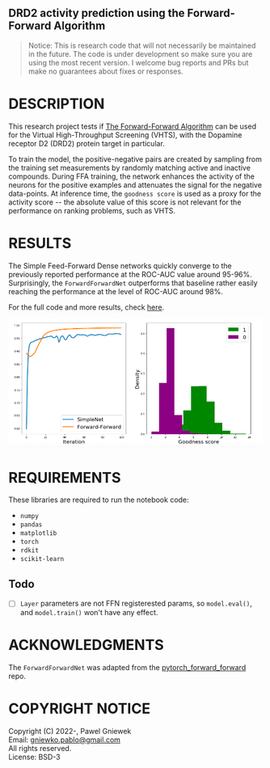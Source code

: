 ## DRD2 activity prediction using the Forward-Forward Algorithm      
>Notice: This is research code that will not necessarily be maintained in the future.
>The code is under development so make sure you are using the most recent version.
>I welcome bug reports and PRs but make no guarantees about fixes or responses.

DESCRIPTION
===========
This research project tests if [The Forward-Forward Algorithm](https://www.cs.toronto.edu/~hinton/FFA13.pdf) can be used for the Virtual High-Throughput Screening (VHTS), with the Dopamine receptor D2 (DRD2) protein target in particular.            

To train the model, the positive-negative pairs are created by sampling from the training set measurements by randomly matching active and inactive compounds. During FFA training, the network enhances the activity of the neurons for the positive examples and attenuates the signal for the negative data-points. At inference time, the `goodness score` is used as a proxy for the activity score -- the absolute value of this score is not relevant for the performance on ranking problems, such as VHTS.   


RESULTS   
=======

The Simple Feed-Forward Dense networks quickly converge to the previously reported performance at the ROC-AUC value around 95-96%.           
Surprisingly, the `ForwardForwardNet` outperforms that baseline rather easily reaching the performance at the level of ROC-AUC around 98%.

For the full code and more results, check [here](https://github.com/pgniewko/forward_forward_vhts/blob/main/ForwardForwardNet.ipynb).

![Shells](./assets/results.png)

REQUIREMENTS
============
These libraries are required to run the notebook code:
    
* `numpy`
* `pandas`
* `matplotlib`
* `torch`
* `rdkit`
* `scikit-learn`

## Todo

- [ ] `Layer` parameters are not FFN registerested params, so `model.eval()`, and `model.train()` won't have any effect.       


ACKNOWLEDGMENTS
===============
The `ForwardForwardNet` was adapted from the [pytorch_forward_forward](https://github.com/mohammadpz/pytorch_forward_forward) repo.        

COPYRIGHT NOTICE
================
Copyright (C) 2022-, Pawel Gniewek            
Email: gniewko.pablo@gmail.com         
All rights reserved.         
License: BSD-3    
